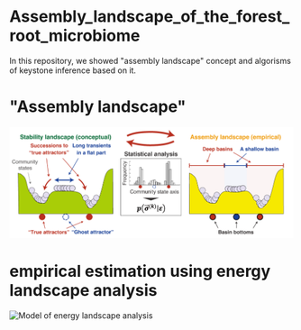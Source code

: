 # Assembly_landscape_of_the_forest_root_microbiome
In this repository, we showed "assembly landscape" concept and algorisms of keystone inference based on it.

# "Assembly landscape"
![Stability landscape concept and empirically reconstructed assembly landscapes.](figures/Fig1a_assemblylandscape_concept.png)

# empirical estimation using energy landscape analysis
![Model of energy landscape analysis](Fig1b_model.png)
